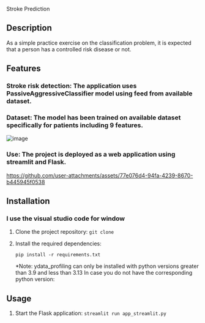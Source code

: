 Stroke Prediction

## Description
As a simple practice exercise on the classification problem, it is expected that a person has a controlled risk disease or not.

## Features
### Stroke risk detection: The application uses PassiveAggressiveClassifier model using feed from available dataset.
### Dataset: The model has been trained on available dataset specifically for patients including 9 features.
![image](https://github.com/user-attachments/assets/de2dacae-2cab-4876-8a18-a2cd26924ebf)

### Use: The project is deployed as a web application using streamlit and Flask.
https://github.com/user-attachments/assets/77e076d4-94fa-4239-8670-b445945f0538

## Installation
### I use the visual studio code for window
1. Clone the project repository:
 `git clone`
 
2. Install the required dependencies:

   `pip install -r requirements.txt`
 
   *Note: ydata_profiling can only be installed with python versions greater than 3.9 and less than 3.13
   In case you do not have the corresponding python version:

## Usage
1. Start the Flask application:
 `streamlit run app_streamlit.py`
